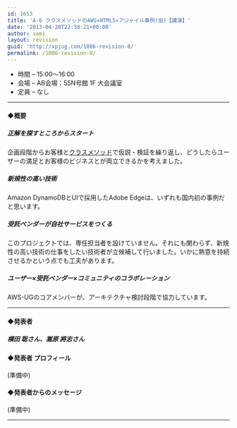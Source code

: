 ```yaml
---
id: 1653
title: 'A-6 クラスメソッドのAWS×HTML5×アジャイル事例(仮)【講演】'
date: '2013-04-20T22:38:21+00:00'
author: semi
layout: revision
guid: 'http://xpjug.com/1086-revision-8/'
permalink: /1086-revision-8/
---
```


- 時間 – 15:00〜16:00
- 会場 – AB会場：55N号館 1F 大会議室
- 定員 – なし

---

#### ◆概要

##### 正解を探すところからスタート

企画段階からお客様と[クラスメソッド](http://classmethod.jp/)で仮説・検証を繰り返し、どうしたらユーザーの満足とお客様のビジネスとが両立できるかを考えました。

##### 新規性の高い技術

Amazon DynamoDBとUIで採用したAdobe Edgeは、いずれも国内初の事例だと思います。

##### 受託ベンダーが自社サービスをつくる

このプロジェクトでは、専任担当者を設けていません。それにも関わらず、新規性の高い技術の仕事をしたい技術者が立候補して行いました。いかに熱意を持続させるかという点でも工夫があります。

##### ユーザー×受託ベンダー×コミュニティのコラボレーション

AWS-UGのコアメンバーが、アーキテクチャ検討段階で協力しています。

---

#### ◆発表者

##### 横田 聡さん、嵩原 將志さん

#### ◆発表者 プロフィール

(準備中)

#### ◆発表者からのメッセージ

(準備中)

---